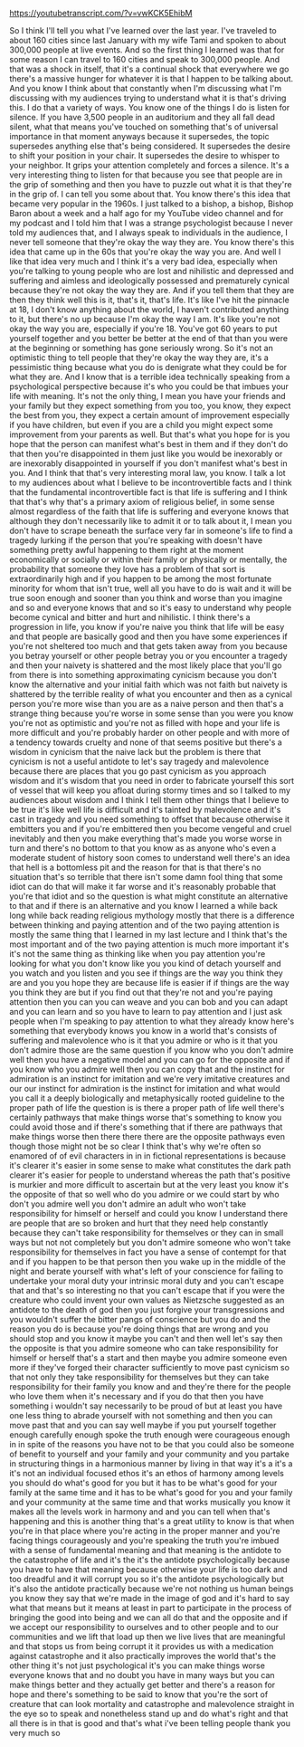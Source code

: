 https://youtubetranscript.com/?v=vwKCK5EhibM

 So I think I'll tell you what I've learned over the last year. I've traveled to about 160 cities since last January with my wife Tami and spoken to about 300,000 people at live events. And so the first thing I learned was that for some reason I can travel to 160 cities and speak to 300,000 people. And that was a shock in itself, that it's a continual shock that everywhere we go there's a massive hunger for whatever it is that I happen to be talking about. And you know I think about that constantly when I'm discussing what I'm discussing with my audiences trying to understand what it is that's driving this. I do that a variety of ways. You know one of the things I do is listen for silence. If you have 3,500 people in an auditorium and they all fall dead silent, what that means you've touched on something that's of universal importance in that moment anyways because it supersedes, the topic supersedes anything else that's being considered. It supersedes the desire to shift your position in your chair. It supersedes the desire to whisper to your neighbor. It grips your attention completely and forces a silence. It's a very interesting thing to listen for that because you see that people are in the grip of something and then you have to puzzle out what it is that they're in the grip of. I can tell you some about that. You know there's this idea that became very popular in the 1960s. I just talked to a bishop, a bishop, Bishop Baron about a week and a half ago for my YouTube video channel and for my podcast and I told him that I was a strange psychologist because I never told my audiences that, and I always speak to individuals in the audience, I never tell someone that they're okay the way they are. You know there's this idea that came up in the 60s that you're okay the way you are. And well I like that idea very much and I think it's a very bad idea, especially when you're talking to young people who are lost and nihilistic and depressed and suffering and aimless and ideologically possessed and prematurely cynical because they're not okay the way they are. And if you tell them that they are then they think well this is it, that's it, that's life. It's like I've hit the pinnacle at 18, I don't know anything about the world, I haven't contributed anything to it, but there's no up because I'm okay the way I am. It's like you're not okay the way you are, especially if you're 18. You've got 60 years to put yourself together and you better be better at the end of that than you were at the beginning or something has gone seriously wrong. So it's not an optimistic thing to tell people that they're okay the way they are, it's a pessimistic thing because what you do is denigrate what they could be for what they are. And I know that is a terrible idea technically speaking from a psychological perspective because it's who you could be that imbues your life with meaning. It's not the only thing, I mean you have your friends and your family but they expect something from you too, you know, they expect the best from you, they expect a certain amount of improvement especially if you have children, but even if you are a child you might expect some improvement from your parents as well. But that's what you hope for is you hope that the person can manifest what's best in them and if they don't do that then you're disappointed in them just like you would be inexorably or are inexorably disappointed in yourself if you don't manifest what's best in you. And I think that that's very interesting moral law, you know. I talk a lot to my audiences about what I believe to be incontrovertible facts and I think that the fundamental incontrovertible fact is that life is suffering and I think that that's why that's a primary axiom of religious belief, in some sense almost regardless of the faith that life is suffering and everyone knows that although they don't necessarily like to admit it or to talk about it, I mean you don't have to scrape beneath the surface very far in someone's life to find a tragedy lurking if the person that you're speaking with doesn't have something pretty awful happening to them right at the moment economically or socially or within their family or physically or mentally, the probability that someone they love has a problem of that sort is extraordinarily high and if you happen to be among the most fortunate minority for whom that isn't true, well all you have to do is wait and it will be true soon enough and sooner than you think and worse than you imagine and so and everyone knows that and so it's easy to understand why people become cynical and bitter and hurt and nihilistic. I think there's a progression in life, you know if you're naive you think that life will be easy and that people are basically good and then you have some experiences if you're not sheltered too much and that gets taken away from you because you betray yourself or other people betray you or you encounter a tragedy and then your naivety is shattered and the most likely place that you'll go from there is into something approximating cynicism because you don't know the alternative and your initial faith which was not faith but naivety is shattered by the terrible reality of what you encounter and then as a cynical person you're more wise than you are as a naive person and then that's a strange thing because you're worse in some sense than you were you know you're not as optimistic and you're not as filled with hope and your life is more difficult and you're probably harder on other people and with more of a tendency towards cruelty and none of that seems positive but there's a wisdom in cynicism that the naive lack but the problem is there that cynicism is not a useful antidote to let's say tragedy and malevolence because there are places that you go past cynicism as you approach wisdom and it's wisdom that you need in order to fabricate yourself this sort of vessel that will keep you afloat during stormy times and so I talked to my audiences about wisdom and I think I tell them other things that I believe to be true it's like well life is difficult and it's tainted by malevolence and it's cast in tragedy and you need something to offset that because otherwise it embitters you and if you're embittered then you become vengeful and cruel inevitably and then you make everything that's made you worse worse in turn and there's no bottom to that you know as as anyone who's even a moderate student of history soon comes to understand well there's an idea that hell is a bottomless pit and the reason for that is that there's no situation that's so terrible that there isn't some damn fool thing that some idiot can do that will make it far worse and it's reasonably probable that you're that idiot and so the question is what might constitute an alternative to that and if there is an alternative and you know I learned a while back long while back reading religious mythology mostly that there is a difference between thinking and paying attention and of the two paying attention is mostly the same thing that I learned in my last lecture and I think that's the most important and of the two paying attention is much more important it's it's not the same thing as thinking like when you pay attention you're looking for what you don't know like you you kind of detach yourself and you watch and you listen and you see if things are the way you think they are and you you hope they are because life is easier if if things are the way you think they are but if you find out that they're not and you're paying attention then you can you can weave and you can bob and you can adapt and you can learn and so you have to learn to pay attention and I just ask people when I'm speaking to pay attention to what they already know here's something that everybody knows you know in a world that's consists of suffering and malevolence who is it that you admire or who is it that you don't admire those are the same question if you know who you don't admire well then you have a negative model and you can go for the opposite and if you know who you admire well then you can copy that and the instinct for admiration is an instinct for imitation and we're very imitative creatures and our our instinct for admiration is the instinct for imitation and what would you call it a deeply biologically and metaphysically rooted guideline to the proper path of life the question is is there a proper path of life well there's certainly pathways that make things worse that's something to know you could avoid those and if there's something that if there are pathways that make things worse then there there there are the opposite pathways even though those might not be so clear I think that's why we're often so enamored of of evil characters in in in fictional representations is because it's clearer it's easier in some sense to make what constitutes the dark path clearer it's easier for people to understand whereas the path that's positive is murkier and more difficult to ascertain but at the very least you know it's the opposite of that so well who do you admire or we could start by who don't you admire well you don't admire an adult who won't take responsibility for himself or herself and could you know I understand there are people that are so broken and hurt that they need help constantly because they can't take responsibility for themselves or they can in small ways but not not completely but you don't admire someone who won't take responsibility for themselves in fact you have a sense of contempt for that and if you happen to be that person then you wake up in the middle of the night and berate yourself with what's left of your conscience for failing to undertake your moral duty your intrinsic moral duty and you can't escape that and that's so interesting no that you can't escape that if you were the creature who could invent your own values as Nietzsche suggested as an antidote to the death of god then you just forgive your transgressions and you wouldn't suffer the bitter pangs of conscience but you do and the reason you do is because you're doing things that are wrong and you should stop and you know it maybe you can't and then well let's say then the opposite is that you admire someone who can take responsibility for himself or herself that's a start and then maybe you admire someone even more if they've forged their character sufficiently to move past cynicism so that not only they take responsibility for themselves but they can take responsibility for their family you know and and they're there for the people who love them when it's necessary and if you do that then you have something i wouldn't say necessarily to be proud of but at least you have one less thing to abrade yourself with not something and then you can move past that and you can say well maybe if you put yourself together enough carefully enough spoke the truth enough were courageous enough in in spite of the reasons you have not to be that you could also be someone of benefit to yourself and your family and your community and you partake in structuring things in a harmonious manner by living in that way it's a it's a it's not an individual focused ethos it's an ethos of harmony among levels you should do what's good for you but it has to be what's good for your family at the same time and it has to be what's good for you and your family and your community at the same time and that works musically you know it makes all the levels work in harmony and and you can tell when that's happening and this is another thing that's a great utility to know is that when you're in that place where you're acting in the proper manner and you're facing things courageously and you're speaking the truth you're imbued with a sense of fundamental meaning and that meaning is the antidote to the catastrophe of life and it's the it's the antidote psychologically because you have to have that meaning because otherwise your life is too dark and too dreadful and it will corrupt you so it's the antidote psychologically but it's also the antidote practically because we're not nothing us human beings you know they say that we're made in the image of god and it's hard to say what that means but it means at least in part to participate in the process of bringing the good into being and we can all do that and the opposite and if we accept our responsibility to ourselves and to other people and to our communities and we lift that load up then we live lives that are meaningful and that stops us from being corrupt it it provides us with a medication against catastrophe and it also practically improves the world that's the other thing it's not just psychological it's you can make things worse everyone knows that and no doubt you have in many ways but you can make things better and they actually get better and there's a reason for hope and there's something to be said to know that you're the sort of creature that can look mortality and catastrophe and malevolence straight in the eye so to speak and nonetheless stand up and do what's right and that all there is in that is good and that's what i've been telling people thank you very much so